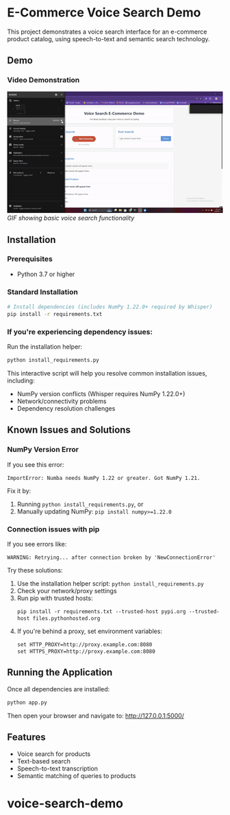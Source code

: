 # E-Commerce Voice Search Demo

This project demonstrates a voice search interface for an e-commerce product catalog, using speech-to-text and semantic search technology.

## Demo

### Video Demonstration


<!-- Option 2: Animated GIF from your video -->
![Demo Animation](demo/demo-animation.gif)
*GIF showing basic voice search functionality*

## Installation

### Prerequisites
- Python 3.7 or higher

### Standard Installation

```bash
# Install dependencies (includes NumPy 1.22.0+ required by Whisper)
pip install -r requirements.txt
```

### If you're experiencing dependency issues:

Run the installation helper:

```bash
python install_requirements.py
```

This interactive script will help you resolve common installation issues, including:
- NumPy version conflicts (Whisper requires NumPy 1.22.0+)
- Network/connectivity problems
- Dependency resolution challenges

## Known Issues and Solutions

### NumPy Version Error

If you see this error:
```
ImportError: Numba needs NumPy 1.22 or greater. Got NumPy 1.21.
```

Fix it by:
1. Running `python install_requirements.py`, or
2. Manually updating NumPy: `pip install numpy>=1.22.0`

### Connection issues with pip

If you see errors like:
```
WARNING: Retrying... after connection broken by 'NewConnectionError'
```

Try these solutions:

1. Use the installation helper script: `python install_requirements.py`
2. Check your network/proxy settings
3. Run pip with trusted hosts:
   ```
   pip install -r requirements.txt --trusted-host pypi.org --trusted-host files.pythonhosted.org
   ```
4. If you're behind a proxy, set environment variables:
   ```
   set HTTP_PROXY=http://proxy.example.com:8080
   set HTTPS_PROXY=http://proxy.example.com:8080
   ```

## Running the Application

Once all dependencies are installed:

```bash
python app.py
```

Then open your browser and navigate to: http://127.0.0.1:5000/

## Features

- Voice search for products
- Text-based search
- Speech-to-text transcription
- Semantic matching of queries to products
# voice-search-demo
